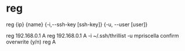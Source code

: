 # reg
reg {ip} {name} {-i,--ssh-key [ssh-key]} {-u, --user [user]}

reg 192.168.0.1 A
reg 192.168.0.1 A -i ~/.ssh/thrillist -u mpriscella
confirm overwrite (y/n)
reg A
